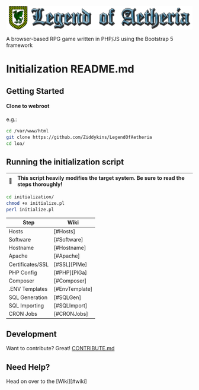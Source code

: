 ![Legend of Aetheria logo](https://github.com/Ziddykins/LegendOfAetheria/blob/master/img/logos/logo-banner-no-bg.png)

A browser-based RPG game written in PHP/JS using the Bootstrap 5 framework

# Initialization README.md

## Getting Started

#### Clone to webroot
e.g.:

```sh
cd /var/www/html
git clone https://github.com/Ziddykins/LegendOfAetheria
cd loa/
```

## Running the initialization script
| :memo:        | This script heavily modifies the target system. Be sure to read the steps thoroughly!       |
|---------------|:--------------------------------------------------------------------------------------------|

```sh
cd initialization/
chmod +x initialize.pl
perl initialize.pl
```

| Step             | Wiki              |
| ---------------- | ----------------- |
| Hosts            | [#Hosts]          |
| Software         | [#Software]       |
| Hostname         | [#Hostname]       |
| Apache           | [#Apache]         |
| Certificates/SSL | [#SSL][PlMe]      |
| PHP Config       | [#PHP][PlGa]      |
| Composer         | [#Composer]       | 
| .ENV Templates   | [#EnvTemplate]    |
| SQL Generation   | [#SQLGen]         |
| SQL Importing    | [#SQLImport]      |
| CRON Jobs        | [#CRONJobs]       |
 

## Development

Want to contribute? Great!
[CONTRIBUTE.md](CONTRIBUTE.md)


## Need Help?

Head on over to the [Wiki][#wiki]

